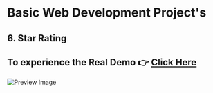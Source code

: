 # Basic Web Development Project's

## 6. Star Rating

## To experience the Real Demo 👉 [Click Here](https://sorcererchiragsingh.github.io/Web-Development-Projects/6-Star_Rating)
![Preview Image](https://github.com/SorcererChiragsingh/Web-Development-Projects/blob/main/6-Star_Rating/preview.png)
